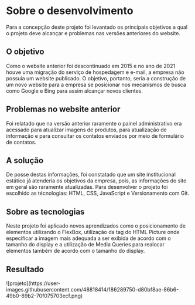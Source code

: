 <h1>Sobre o desenvolvimento</h1>
<p>Para a concepção deste projeto foi levantado os principais objetivos a qual o projeto deve alcançar e problemas nas versões anteriores do website.</p>

<h2>O objetivo</h2>
<p>Como o website anterior foi descontinuado em 2015 e no ano de 2021 houve uma migração do serviço de hospedagem e e-mail, a empresa não possuía um website  publicado. O objetivo, portanto, seria a construção de um novo website para a empresa se posicionar nos mecanismos de busca como Google e Bing para assim alcançar novos clientes.</p>

<h2>Problemas no website anterior</h2>
<p>Foi relatado que na versão anterior raramente o painel administrativo era acessado para atualizar imagens de produtos,  para atualização de informação e para consultar os contatos enviados por meio de formulário de contatos.</p>

<h2>A solução</h2>
<p>De posse destas informações, foi constatado que um site institucional estático já atenderia os objetivos da empresa, pois, as informações do site em geral são raramente atualizadas. Para desenvolver o projeto foi escolhido as técnologias: HTML, CSS, JavaScript e Versionamento com Git.</p>

<h2>Sobre as tecnologias</h2>
Neste projeto foi aplicado novos aprendizados como o posicionamento de elementos utilizando o FlexBox, utilização da tag do HTML Picture onde especificar a imagem mais adequada a ser exibida de acordo com o tamanho do display e a utilização de Media Queries para realocar elementos também de acordo com o tamanho do display.

<h2>Resultado</h2>
![projeto](https://user-images.githubusercontent.com/48818414/186289750-d80bf8ae-86b6-49b0-89b2-70f075703ecf.png)
